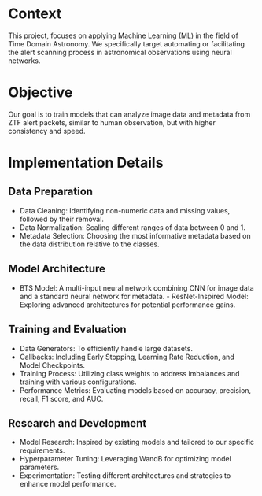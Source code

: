 # Context
This project, focuses on applying Machine Learning (ML) in the field of Time Domain Astronomy. We specifically target automating or facilitating the alert scanning process in astronomical observations using neural networks.

# Objective
Our goal is to train models that can analyze image data and metadata from ZTF alert packets, similar to human observation, but with higher consistency and speed.

# Implementation Details
## Data Preparation
- Data Cleaning: Identifying non-numeric data and missing values, followed by their removal.
- Data Normalization: Scaling different ranges of data between 0 and 1.
- Metadata Selection: Choosing the most informative metadata based on the data distribution relative to the classes.
## Model Architecture
- BTS Model: A multi-input neural network combining CNN for image data and a standard neural network for metadata.
- ResNet-Inspired Model: Exploring advanced architectures for potential performance gains.
## Training and Evaluation
- Data Generators: To efficiently handle large datasets.
- Callbacks: Including Early Stopping, Learning Rate Reduction, and Model Checkpoints.
- Training Process: Utilizing class weights to address imbalances and training with various configurations.
- Performance Metrics: Evaluating models based on accuracy, precision, recall, F1 score, and AUC.
## Research and Development
- Model Research: Inspired by existing models and tailored to our specific requirements.
- Hyperparameter Tuning: Leveraging WandB for optimizing model parameters.
- Experimentation: Testing different architectures and strategies to enhance model performance.
